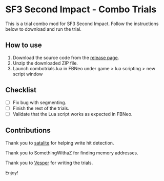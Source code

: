 # SF3 Second Impact - Combo Trials

This is a trial combo mod for SF3 Second Impact. Follow the instructions below to download and run the trial.

## How to use

1. Download the source code from the [release page](https://github.com/ps-zita/2i-combotrials/releases/tag/v0.0.2-alpha).
2. Unzip the downloaded ZIP file.
3. Launch combotrials.lua in FBNeo under game > lua scripting > new script window

## Checklist

- [ ] Fix bug with segmenting.
- [ ] Finish the rest of the trials.
- [ ] Validate that the Lua script works as expected in FBNeo.

## Contributions
Thank you to [satalite](sata.li/ght) for helping write hit detection.

Thank you to SomethingWithaZ for finding memory addresses.

Thank you to [Vesper](https://www.youtube.com/@EXDSPRTS) for writing the trials.

Enjoy!
